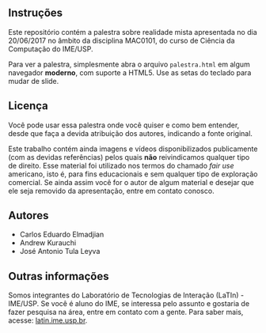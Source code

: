 ## Instruções

Este repositório contém a palestra sobre realidade mista apresentada no dia 20/06/2017 no âmbito da disciplina MAC0101, do curso de Ciência da Computação do IME/USP.

Para ver a palestra, simplesmente abra o arquivo `palestra.html` em algum navegador **moderno**, com suporte a HTML5. Use as setas do teclado para mudar de slide.

## Licença
Você pode usar essa palestra onde você quiser e como bem entender, desde que faça a devida atribuição dos autores, indicando a fonte original.

Este trabalho contém ainda imagens e vídeos disponibilizados publicamente (com as devidas referências) pelos quais **não** reivindicamos qualquer tipo de
direito. Esse material foi utilizado nos termos do chamado _fair use_ americano, isto é, para fins educacionais e sem qualquer tipo de exploração comercial.
Se ainda assim você for o autor de algum material e desejar que ele seja removido da apresentação, entre em contato conosco.

## Autores
* Carlos Eduardo Elmadjian
* Andrew Kurauchi
* José Antonio Tula Leyva

## Outras informações
Somos integrantes do Laboratório de Tecnologias de Interação (LaTIn) - IME/USP. Se você é aluno do IME, se interessa pelo assunto e gostaria de fazer pesquisa na área, entre em contato com a gente.
Para saber mais, acesse: [latin.ime.usp.br](http://latin.ime.usp.br).
